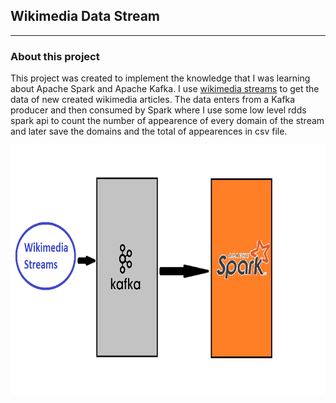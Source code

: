 ## Wikimedia Data Stream
________________________

### About this project

This project was created to implement the knowledge that I was learning
about Apache Spark and Apache Kafka.
I use [wikimedia streams](https://stream.wikimedia.org/v2/ui/#/) to get the data of 
new created wikimedia articles.
The data enters from a Kafka producer and then consumed by Spark where I use some 
low level rdds spark api to count the number of appearence of every domain of the stream
and later save the domains and the total of appearences in csv file.


<img src="readme_src/project_diagram.png" width="706" height="400" >
